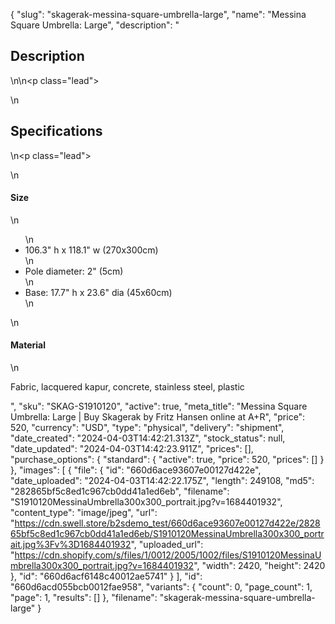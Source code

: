 {
  "slug": "skagerak-messina-square-umbrella-large",
  "name": "Messina Square Umbrella: Large",
  "description": "<h2>Description</h2>\n<!-- split -->\n<p class=\"lead\"><!-- split --></p>\n<h2>Specifications</h2>\n<p class=\"lead\"><!-- split --></p>\n<h4>Size</h4>\n<ul>\n<li>106.3\" h x 118.1\" w (270x300cm)</li>\n<li>Pole diameter: 2\" (5cm)</li>\n<li>Base: 17.7\" h x 23.6\" dia (45x60cm)</li>\n</ul>\n<h4>Material</h4>\n<p>Fabric, lacquered kapur, concrete, stainless steel, plastic</p>",
  "sku": "SKAG-S1910120",
  "active": true,
  "meta_title": "Messina Square Umbrella: Large | Buy Skagerak by Fritz Hansen online at A+R",
  "price": 520,
  "currency": "USD",
  "type": "physical",
  "delivery": "shipment",
  "date_created": "2024-04-03T14:42:21.313Z",
  "stock_status": null,
  "date_updated": "2024-04-03T14:42:23.911Z",
  "prices": [],
  "purchase_options": {
    "standard": {
      "active": true,
      "price": 520,
      "prices": []
    }
  },
  "images": [
    {
      "file": {
        "id": "660d6ace93607e00127d422e",
        "date_uploaded": "2024-04-03T14:42:22.175Z",
        "length": 249108,
        "md5": "282865bf5c8ed1c967cb0dd41a1ed6eb",
        "filename": "S1910120MessinaUmbrella300x300_portrait.jpg?v=1684401932",
        "content_type": "image/jpeg",
        "url": "https://cdn.swell.store/b2sdemo_test/660d6ace93607e00127d422e/282865bf5c8ed1c967cb0dd41a1ed6eb/S1910120MessinaUmbrella300x300_portrait.jpg%3Fv%3D1684401932",
        "uploaded_url": "https://cdn.shopify.com/s/files/1/0012/2005/1002/files/S1910120MessinaUmbrella300x300_portrait.jpg?v=1684401932",
        "width": 2420,
        "height": 2420
      },
      "id": "660d6acf6148c40012ae5741"
    }
  ],
  "id": "660d6acd055bcb0012fae958",
  "variants": {
    "count": 0,
    "page_count": 1,
    "page": 1,
    "results": []
  },
  "filename": "skagerak-messina-square-umbrella-large"
}